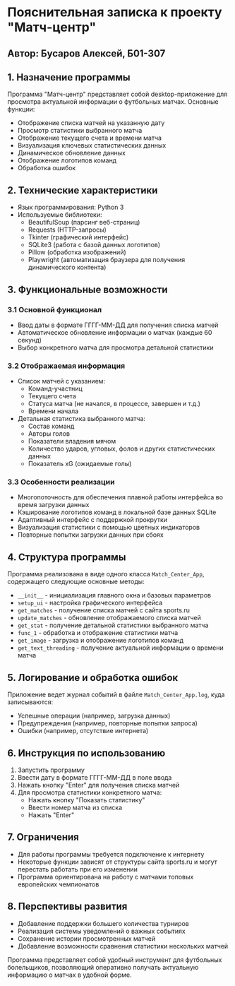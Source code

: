 # Пояснительная записка к проекту "Матч-центр"

## Автор: Бусаров Алексей, Б01-307

## 1. Назначение программы
Программа "Матч-центр" представляет собой desktop-приложение для просмотра актуальной информации о футбольных матчах.
Основные функции:
- Отображение списка матчей на указанную дату
- Просмотр статистики выбранного матча
- Отображение текущего счета и времени матча
- Визуализация ключевых статистических данных
- Динамическое обновление данных
- Отображение логотипов команд
- Обработка ошибок

## 2. Технические характеристики
- Язык программирования: Python 3
- Используемые библиотеки:
  - BeautifulSoup (парсинг веб-страниц)
  - Requests (HTTP-запросы)
  - Tkinter (графический интерфейс)
  - SQLite3 (работа с базой данных логотипов)
  - Pillow (обработка изображений)
  - Playwright (автоматизация браузера для получения динамического контента)

## 3. Функциональные возможности
### 3.1 Основной функционал
- Ввод даты в формате ГГГГ-ММ-ДД для получения списка матчей
- Автоматическое обновление информации о матчах (каждые 60 секунд)
- Выбор конкретного матча для просмотра детальной статистики

### 3.2 Отображаемая информация
- Список матчей с указанием:
  - Команд-участниц
  - Текущего счета
  - Статуса матча (не начался, в процессе, завершен и т.д.)
  - Времени начала
- Детальная статистика выбранного матча:
  - Состав команд
  - Авторы голов
  - Показатели владения мячом
  - Количество ударов, угловых, фолов и других статистических данных
  - Показатель xG (ожидаемые голы)

### 3.3 Особенности реализации
- Многопоточность для обеспечения плавной работы интерфейса во время загрузки данных
- Кэширование логотипов команд в локальной базе данных SQLite
- Адаптивный интерфейс с поддержкой прокрутки
- Визуализация статистики с помощью цветных индикаторов
- Повторные попытки загрузки данных при сбоях

## 4. Структура программы
Программа реализована в виде одного класса `Match_Center_App`, содержащего следующие основные методы:
- `__init__` - инициализация главного окна и базовых параметров
- `setup_ui` - настройка графического интерфейса
- `get_matches` - получение списка матчей с сайта sports.ru
- `update_matches` - обновление отображаемого списка матчей
- `get_stat` - получение детальной статистики выбранного матча
- `func_1` - обработка и отображение статистики матча
- `get_image` - загрузка и отображение логотипов команд
- `get_text_threading` - получение актуальной информации о времени матча

## 5. Логирование и обработка ошибок
Приложение ведет журнал событий в файле `Match_Center_App.log`, куда записываются:
- Успешные операции (например, загрузка данных)
- Предупреждения (например, повторные попытки запроса)
- Ошибки (например, отсутствие интернета)


## 6. Инструкция по использованию
1. Запустить программу
2. Ввести дату в формате ГГГГ-ММ-ДД в поле ввода
3. Нажать кнопку "Enter" для получения списка матчей
4. Для просмотра статистики конкретного матча:
   - Нажать кнопку "Показать статистику"
   - Ввести номер матча из списка
   - Нажать "Enter"

## 7. Ограничения
- Для работы программы требуется подключение к интернету
- Некоторые функции зависят от структуры сайта sports.ru и могут перестать работать при его изменении
- Программа ориентирована на работу с матчами топовых европейских чемпионатов

## 8. Перспективы развития
- Добавление поддержки большего количества турниров
- Реализация системы уведомлений о важных событиях
- Сохранение истории просмотренных матчей
- Добавление возможности сравнения статистики нескольких матчей

Программа представляет собой удобный инструмент для футбольных болельщиков, позволяющий оперативно получать актуальную информацию о матчах в удобной форме.
